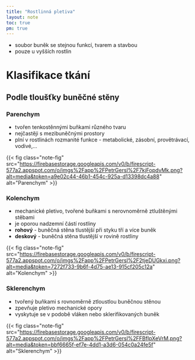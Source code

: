 ```yaml
---
title: "Rostlinná pletiva"
layout: note
toc: true
pm: true
---
```

- soubor buněk se stejnou funkcí, tvarem a stavbou
- pouze u vyšších rostlin
# Klasifikace tkání
## Podle tloušťky buněčné stěny
### Parenchym
- tvořen tenkostěnnými buňkami různého tvaru
- nejčastěji s mezibuněčnými prostory
- plní v rostlinách rozmanité funkce - metabolické, zásobní, provětrávací, vodivé,...

{{< fig class="note-fig" src="https://firebasestorage.googleapis.com/v0/b/firescript-577a2.appspot.com/o/imgs%2Fapp%2FPetrGersl%2F7kjFopdvMk.png?alt=media&token=a9e02c44-46b1-454c-925a-d13398dc4a88" alt="Parenchym" >}}

### Kolenchym
- mechanické pletivo, tvořené buňkami s nerovnoměrně ztluštěnými stěbami
- je oporou nadzemní částí rostliny
- **rohový** - buněčná stěna tlustější při styku tří a více buněk
- **deskový** - buněčná stěna tlustější v rovině rostliny

{{< fig class="note-fig" src="https://firebasestorage.googleapis.com/v0/b/firescript-577a2.appspot.com/o/imgs%2Fapp%2FPetrGersl%2F2tjeDUGkxi.png?alt=media&token=7272f733-9b6f-4d75-ae13-915cf205c12a" alt="Kolenchym" >}}

### Sklerenchym
- tvořený buňkami s rovnoměrně ztloustlou buněčnou stěnou
- zpevňuje pletivo mechanické opory
- vyskytuje se v podobě vláken nebo sklerifikovaných buněk

{{< fig class="note-fig" src="https://firebasestorage.googleapis.com/v0/b/firescript-577a2.appspot.com/o/imgs%2Fapp%2FPetrGersl%2FFBfIpXeVrM.png?alt=media&token=bbf6665f-ef7e-4dd1-a3d6-054c0a24fe5f" alt="Sklerenchym" >}}